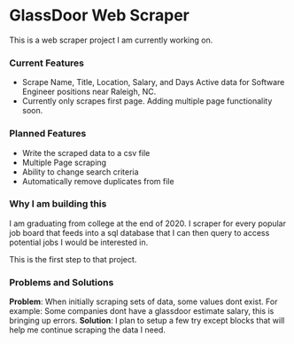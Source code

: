 # GlassDoor Web Scraper

This is a web scraper project I am currently working on. 

### Current Features

* Scrape Name, Title, Location, Salary, and Days Active data for Software Engineer positions near Raleigh, NC.
* Currently only scrapes first page. Adding multiple page functionality soon.


### Planned Features

* Write the scraped data to a csv file
* Multiple Page scraping
* Ability to change search criteria
* Automatically remove duplicates from file

### Why I am building this

I am graduating from college at the end of 2020. I scraper for every popular job board that feeds into a sql database that I can then query to access potential jobs I would be interested in.

This is the first step to that project.

### Problems and Solutions

**Problem**: When initially scraping sets of data, some values dont exist. For example: Some companies dont have a glassdoor estimate salary, this is bringing up errors.
**Solution**: I plan to setup a few try except blocks that will help me continue scraping the data I need.

